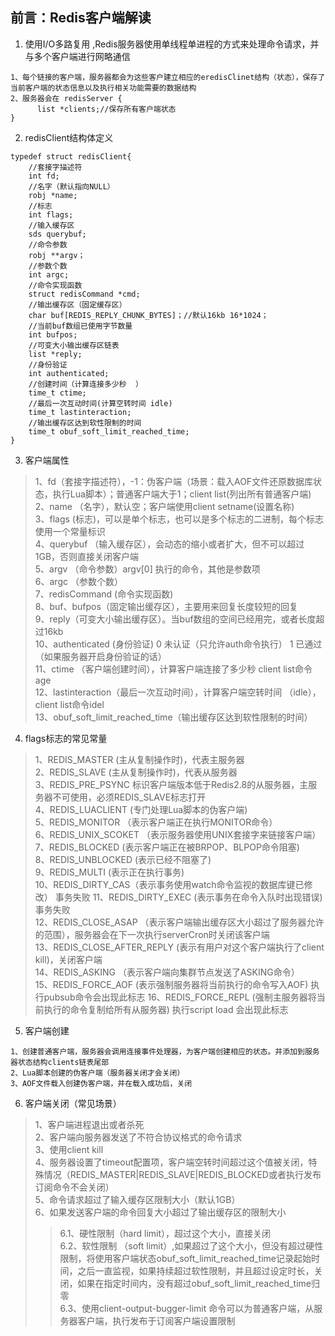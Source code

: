 ## 前言：Redis客户端解读
1. 使用I/O多路复用 ,Redis服务器使用单线程单进程的方式来处理命令请求，并与多个客户端进行网略通信
```
1、每个链接的客户端，服务器都会为这些客户建立相应的eredisClinet结构（状态），保存了当前客户端的状态信息以及执行相关功能需要的数据结构
2、服务器会在 redisServer {
      list *clients;//保存所有客户端状态
}
```
2. redisClient结构体定义
```
typedef struct redisClient{
    //套接字描述符
    int fd;
    //名字（默认指向NULL）
    robj *name;
    //标志
    int flags;
    //输入缓存区
    sds querybuf;
    //命令参数
    robj **argv；
    //参数个数
    int argc;
    //命令实现函数
    struct redisCommand *cmd;
    //输出缓存区（固定缓存区）
    char buf[REDIS_REPLY_CHUNK_BYTES]；//默认16kb 16*1024；
    //当前buf数组已使用字节数量
    int bufpos;
    //可变大小输出缓存区链表
    list *reply;
    //身份验证
    int authenticated;
    //创建时间（计算连接多少秒  ）
    time_t ctime;
    //最后一次互动时间(计算空转时间 idle)
    time_t lastinteraction;
    //输出缓存区达到软性限制的时间
    time_t obuf_soft_limit_reached_time;
}
```
3. 客户端属性
>1、fd（套接字描述符），-1：伪客户端（场景：载入AOF文件还原数据库状态，执行Lua脚本）；普通客户端大于1；client list(列出所有普通客户端)  
>2、name （名字），默认空；客户端使用client setname(设置名称)  
>3、flags (标志)，可以是单个标志，也可以是多个标志的二进制，每个标志使用一个常量标识  
>4、querybuf （输入缓存区），会动态的缩小或者扩大，但不可以超过1GB，否则直接关闭客户端  
>5、argv （命令参数）argv[0] 执行的命令，其他是参数项  
>6、argc （参数个数）  
>7、redisCommand (命令实现函数)  
>8、buf、bufpos（固定输出缓存区），主要用来回复长度较短的回复  
>9、reply（可变大小输出缓存区）。当buf数组的空间已经用完，或者长度超过16kb  
>10、authenticated (身份验证) 0 未认证（只允许auth命令执行） 1 已通过（如果服务器开启身份验证的话）  
>11、ctime （客户端创建时间），计算客户端连接了多少秒 client list命令age  
>12、lastinteraction（最后一次互动时间），计算客户端空转时间 （idle），client list命令idel  
>13、obuf_soft_limit_reached_time（输出缓存区达到软性限制的时间）  
4. flags标志的常见常量
> 1、REDIS_MASTER (主从复制操作时)，代表主服务器  
> 2、REDIS_SLAVE (主从复制操作时)，代表从服务器  
> 3、REDIS_PRE_PSYNC 标识客户端版本低于Redis2.8的从服务器，主服务器不可使用，必须REDIS_SLAVE标志打开  
> 4、REDIS_LUACLIENT (专门处理Lua脚本的伪客户端)  
> 5、REDIS_MONITOR （表示客户端正在执行MONITOR命令）  
> 6、REDIS_UNIX_SCOKET （表示服务器使用UNIX套接字来链接客户端）  
> 7、REDIS_BLOCKED (表示客户端正在被BRPOP、BLPOP命令阻塞)  
> 8、REDIS_UNBLOCKED (表示已经不阻塞了)  
> 9、REDIS_MULTI (表示正在执行事务)  
>10、REDIS_DIRTY_CAS（表示事务使用watch命令监视的数据库键已修改）  事务失败
>11、REDIS_DIRTY_EXEC (表示事务在命令入队时出现错误) 事务失败  
>12、REDIS_CLOSE_ASAP （表示客户端输出缓存区大小超过了服务器允许的范围），服务器会在下一次执行serverCron时关闭该客户端  
>13、REDIS_CLOSE_AFTER_REPLY (表示有用户对这个客户端执行了client kill)，关闭客户端  
>14、REDIS_ASKING （表示客户端向集群节点发送了ASKING命令）  
>15、REDIS_FORCE_AOF (表示强制服务器将当前执行的命令写入AOF)  执行pubsub命令会出现此标志
>16、REDIS_FORCE_REPL (强制主服务器将当前执行的命令复制给所有从服务器) 执行script load 会出现此标志  
5. 客户端创建
```
1、创建普通客户端，服务器会调用连接事件处理器，为客户端创建相应的状态。并添加到服务器状态结构clients链表尾部
2、Lua脚本创建的伪客户端（服务器关闭才会关闭）
3、AOF文件载入创建伪客户端，并在载入成功后，关闭
```
6. 客户端关闭（常见场景）
>1、客户端进程退出或者杀死  
>2、客户端向服务器发送了不符合协议格式的命令请求  
>3、使用client kill  
>4、服务器设置了timeout配置项，客户端空转时间超过这个值被关闭，特殊情况（REDIS_MASTER|REDIS_SLAVE|REDIS_BLOCKED或者执行发布订阅命令不会关闭）  
>5、命令请求超过了输入缓存区限制大小（默认1GB）  
>6、如果发送客户端的命令回复大小超过了输出缓存区的限制大小  
>> 6.1、硬性限制（hard limit），超过这个大小，直接关闭  
>> 6.2、软性限制 （soft limit）,如果超过了这个大小，但没有超过硬性限制，将使用客户端状态obuf_soft_limit_reached_time记录起始时间，之后一直监视，如果持续超过软性限制，并且超过设定时长，关闭，如果在指定时间内，没有超过obuf_soft_limit_reached_time归零  
>> 6.3、使用client-output-bugger-limit <class> <hard limit> <soft limit> <soft srconds> 命令可以为普通客户端，从服务器客户端，执行发布于订阅客户端设置限制
